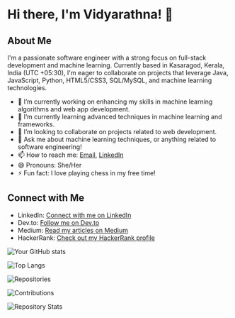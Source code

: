 # Hi there, I'm Vidyarathna! 👋

## About Me
I'm a passionate software engineer with a strong focus on full-stack development and machine learning. 
Currently based in Kasaragod, Kerala, India (UTC +05:30), I'm eager to collaborate on projects that leverage Java, JavaScript, Python, HTML5/CSS3, SQL/MySQL, and machine learning technologies.

- 🔭 I’m currently working on enhancing my skills in machine learning algorithms and web app development.
- 🌱 I’m currently learning advanced techniques in machine learning and frameworks.
- 👯 I’m looking to collaborate on projects related to web development.
- 💬 Ask me about machine learning techniques, or anything related to software engineering!
- 📫 How to reach me: [Email](mailto:vidyarb30@gmail.com), [LinkedIn](https://in.linkedin.com/in/vidyarathna)
- 😄 Pronouns: She/Her
- ⚡ Fun fact: I love playing chess in my free time!
  
## Connect with Me
- LinkedIn: [Connect with me on LinkedIn](https://in.linkedin.com/in/vidyarathna)
- Dev.to: [Follow me on Dev.to](https://dev.to/vidyarathna)
- Medium: [Read my articles on Medium](https://vidyarathna.medium.com)
- HackerRank: [Check out my HackerRank profile](https://www.hackerrank.com/profile/vidyarathna)

![Your GitHub stats](https://github-readme-stats.vercel.app/api?username=vidyarathna&show_icons=true&theme=radical)

![Top Langs](https://github-readme-stats.vercel.app/api/top-langs/?username=vidyarathna&layout=compact)

![Repositories](https://github-readme-stats.vercel.app/api?username=vidyarathna&count_private=true&show_icons=true&theme=radical)

![Contributions](https://github-readme-streak-stats.herokuapp.com/?user=vidyarathna&theme=radical)

![Repository Stats](https://github-readme-stats.vercel.app/api?username=vidyarathna&count_private=true&show_icons=true&theme=radical)

